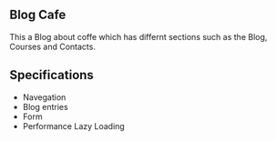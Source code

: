 ## Blog Cafe
This a Blog about coffe which has differnt sections such as the Blog,  
Courses and Contacts.  

## Specifications  

- Navegation  
- Blog entries 
- Form  
- Performance Lazy Loading